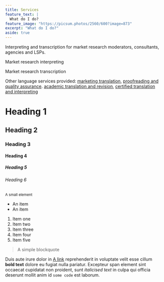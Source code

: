 ```yaml
---
title: Services
feature_text: |
  What do I do?
feature_image: "https://picsum.photos/2560/600?image=873"
excerpt: "What do I do?"
aside: true
---
```


Interpreting and transcription for market research moderators, consultants, agencies and LSPs.

<a id="market_research_interpreting">Market research interpreting</a>

<a id="market_research_transcription">Market research transcription</a>

Other language services provided: [marketing translation](https://www.linkedin.com/in/z-bahrani-peacock/ "marketing translation"), [proofreading and quality assurance](https://www.linkedin.com/in/z-bahrani-peacock/ "proofreading and quality assurance"). [academic translation and revision](https://www.linkedin.com/in/z-bahrani-peacock/ "academic translation and revision"), [certified translation and interpreting](https://www.linkedin.com/in/z-bahrani-peacock/ "certified translation and interpreting")

# Heading 1

## Heading 2

### Heading 3

#### Heading 4

##### Heading 5

###### Heading 6

<small>A small element</small>

* An item
* An item

1. Item one
2. Item two
3. Item three
4. Item four
5. Item five

> A simple blockquote

Duis aute irure dolor in [A link](https://www.linkedin.com/in/z-bahrani-peacock/ "A link") reprehenderit in voluptate velit esse cillum **bold text** dolore eu fugiat nulla pariatur. Excepteur span element sint occaecat cupidatat non proident, sunt _italicised text_ in culpa qui officia deserunt mollit anim id `some code` est laborum.

